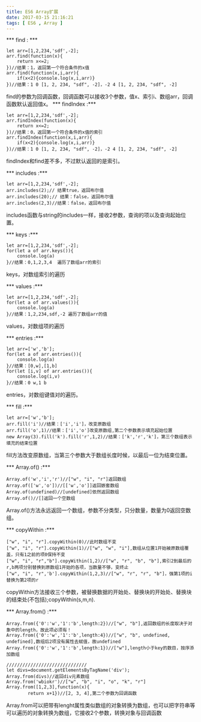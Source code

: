 ```yaml
---
title: ES6 Array扩展
date: 2017-03-15 21:16:21
tags: [ ES6 , Array ]
---
```

*** find : ***
```
let arr=[1,2,234,'sdf',-2];
arr.find(function(x){
    return x<=2;
})//结果：1，返回第一个符合条件的x值
arr.find(function(x,i,arr){
    if(x<2){console.log(x,i,arr)}
})//结果：1 0 [1, 2, 234, "sdf", -2]，-2 4 [1, 2, 234, "sdf", -2]
```
find的参数为回调函数，回调函数可以接收3个参数，值x、索引i、数组arr，回调函数默认返回值x。
*** findIndex :***
```
let arr=[1,2,234,'sdf',-2];
arr.findIndex(function(x){
    return x<=2;
})//结果：0，返回第一个符合条件的x值的索引
arr.findIndex(function(x,i,arr){
    if(x<2){console.log(x,i,arr)}
})//结果：1 0 [1, 2, 234, "sdf", -2]，-2 4 [1, 2, 234, "sdf", -2]
```
findIndex和find差不多，不过默认返回的是索引。

*** includes :***
```
let arr=[1,2,234,'sdf',-2];
arr.includes(2);// 结果true，返回布尔值
arr.includes(20);// 结果：false，返回布尔值
arr.includes(2,3)//结果：false，返回布尔值
```
includes函数与string的includes一样，接收2参数，查询的项以及查询起始位置。

*** keys :***
```
let arr=[1,2,234,'sdf',-2];
for(let a of arr.keys()){
    console.log(a)
}//结果：0,1,2,3,4  遍历了数组arr的索引
```
keys，对数组索引的遍历

*** values :***
```
let arr=[1,2,234,'sdf',-2];
for(let a of arr.values()){
    console.log(a)
}//结果：1,2,234,sdf,-2 遍历了数组arr的值
```
values，对数组项的遍历

*** entries :***
```
let arr=['w','b'];
for(let a of arr.entries()){
    console.log(a)
}//结果：[0,w],[1,b]
for(let [i,v] of arr.entries()){
    console.log(i,v)
}//结果：0 w,1 b
```
entries，对数组键值对的遍历。

*** fill :***
```
let arr=['w','b'];
arr.fill('i')//结果：['i','i']，改变原数组
arr.fill('o',1)//结果：['i','o']改变原数组,第二个参数表示填充起始位置
new Array(3).fill('k').fill('r',1,2)//结果：['k','r','k']，第三个数组表示填充的结束位置
```
fill方法改变原数组，当第三个参数大于数组长度时候，以最后一位为结束位置。

*** Array.of() :***
```
Array.of('w','i','r')//["w", "i", "r"]返回数组
Array.of(['w','o'])//[['w','o']]返回嵌套数组
Array.of(undefined)//[undefined]依然返回数组
Array.of()//[]返回一个空数组
```
Array.of()方法永远返回一个数组，参数不分类型，只分数量，数量为0返回空数组。

*** copyWithin :***
```
["w", "i", "r"].copyWithin(0)//此时数组不变
["w", "i", "r"].copyWithin(1)//["w", "w", "i"],数组从位置1开始被原数组覆盖，只有1之前的项0保持不变
["w", "i", "r","b"].copyWithin(1,2)//["w", "r", "b", "b"],索引2到最后的r,b两项分别替换到原数组1开始的各项，当数量不够，变终止
["w", "i", "r",'b'].copyWithin(1,2,3)//["w", "r", "r", "b"]，强第1项的i替换为第2项的r
```
copyWithin方法接收三个参数，被替换数据的开始处、替换块的开始处、替换块的结束处(不包括);copyWithin(s,m,n).

*** Array.from() :***
```
Array.from({'0':'w','1':'b',length:2})//["w", "b"],返回数组的长度取决于对象中的length，故此项必须有！
Array.from({'0':'w','1':'b',length:4})//["w", "b", undefined, undefined],数组后2项没有属性去赋值，故undefined
Array.from({'0':'w','1':'b',length:1})//["w"],length小于key的数目，按序添加数组

//////////////////////////////
let divs=document.getElementsByTagName('div');
Array.from(divs)//返回div元素数组
Array.from('wbiokr')//["w", "b", "i", "o", "k", "r"]
Array.from([1,2,3],function(x){
        return x+1})//[2, 3, 4],第二个参数为回调函数
```
Array.from可以把带有lenght属性类似数组的对象转换为数组，也可以把字符串等可以遍历的对象转换为数组，它接收2个参数，转换对象与回调函数